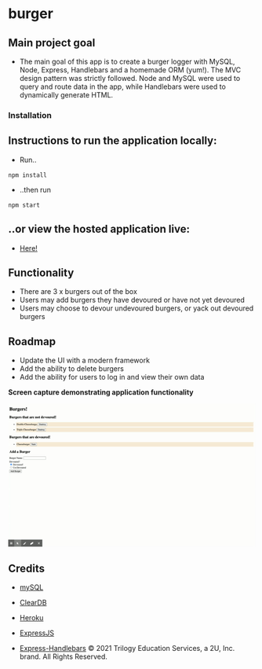 # burger

## Main project goal

- The main goal of this app is to create a burger logger with MySQL, Node, Express, Handlebars and a homemade ORM (yum!). The MVC design pattern was strictly followed. Node and MySQL were used to query and route data in the app, while Handlebars were used to dynamically generate HTML.

### Installation

## Instructions to run the application locally:

- Run..

```
npm install
```

- ..then run

```
npm start
```

## ..or view the hosted application live:

- [Here!](https://agile-crag-02741.herokuapp.com/)

## Functionality

- There are 3 x burgers out of the box
- Users may add burgers they have devoured or have not yet devoured
- Users may choose to devour undevoured burgers, or yack out devoured burgers

## Roadmap

- Update the UI with a modern framework
- Add the ability to delete burgers
- Add the ability for users to log in and view their own data

**Screen capture demonstrating application functionality**

![Application Functionality](./public/assets/screen-captures/MVC-With-Burgers.gif)

## Credits

- [mySQL](https://www.npmjs.com/package/mysql)

- [ClearDB](https://www.cleardb.com/)

- [Heroku](https://www.heroku.com/)

- [ExpressJS](https://expressjs.com/)

- [Express-Handlebars](https://www.npmjs.com/package/express-handlebars)
© 2021 Trilogy Education Services, a 2U, Inc. brand. All Rights Reserved.
